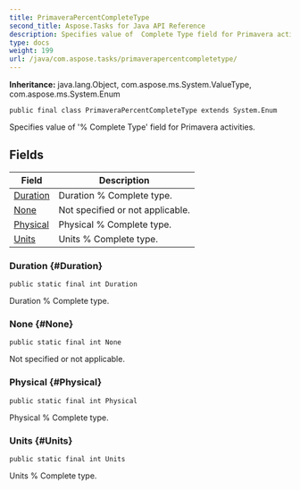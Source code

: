 ```yaml
---
title: PrimaveraPercentCompleteType
second_title: Aspose.Tasks for Java API Reference
description: Specifies value of  Complete Type field for Primavera activities.
type: docs
weight: 199
url: /java/com.aspose.tasks/primaverapercentcompletetype/
---
```


**Inheritance:**
java.lang.Object, com.aspose.ms.System.ValueType, com.aspose.ms.System.Enum
```
public final class PrimaveraPercentCompleteType extends System.Enum
```

Specifies value of '% Complete Type' field for Primavera activities.
## Fields

| Field | Description |
| --- | --- |
| [Duration](#Duration) | Duration % Complete type. |
| [None](#None) | Not specified or not applicable. |
| [Physical](#Physical) | Physical % Complete type. |
| [Units](#Units) | Units % Complete type. |
### Duration {#Duration}
```
public static final int Duration
```


Duration % Complete type.

### None {#None}
```
public static final int None
```


Not specified or not applicable.

### Physical {#Physical}
```
public static final int Physical
```


Physical % Complete type.

### Units {#Units}
```
public static final int Units
```


Units % Complete type.

